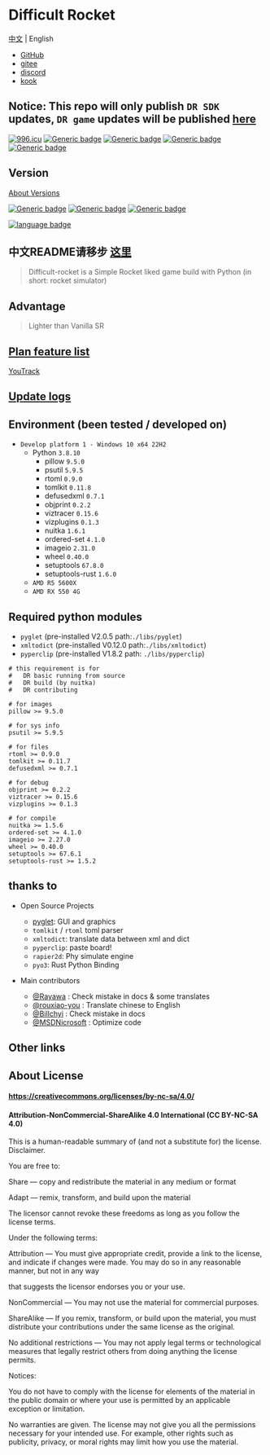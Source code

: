 # Difficult Rocket

[中文](../README.md) | English

- [GitHub](https://github.com/shenjackyuanjie/Difficult-Rocket)
- [gitee](https://gitee.com/shenjackyuanjie/Difficult-Rocket)
- [discord](https://discord.gg/kWzw2JrG6M)
- [kook](https://kook.top/sRPjFG)

## Notice: This repo will only publish `DR SDK` updates, `DR game` updates will be published [here](https://github.com/shenjackyuanjie/DR-game)

<a href="https://996.icu"><img src="https://img.shields.io/badge/link-996.icu-red.svg" alt="996.icu" /></a>
[![Generic badge](https://img.shields.io/badge/SemVer-2.0.0-blue.svg)](https://Semver.org/)
[![Generic badge](https://img.shields.io/badge/Write_with_Python-3.8.10-blue.svg)](https://Python.org)
[![Generic badge](https://img.shields.io/badge/Write_with_Pyglet-2.0.8-blue.svg)](https://pyglet.org)
[![Generic badge](https://img.shields.io/badge/Python-_3.8_|_3.9_|_3.10_|_3.11_-blue.svg)](https://Python.org)

## Version

[About Versions](src/version.md)

[![Generic badge](https://img.shields.io/badge/Release-0.8.4.0-blue.svg)](https://github.com/shenjackyuanjie/Difficult-Rocket/releases)
[![Generic badge](https://img.shields.io/badge/Pre_Release-0.8.4.0-blue.svg)](https://github.com/shenjackyuanjie/Difficult-Rocket/releases)
[![Generic badge](https://img.shields.io/badge/Devloping-0.8.5-blue.svg)](https://github.com/shenjackyuanjie/Difficult-Rocket/releases)

[![language badge](https://stats.deeptrain.net/repo/shenjackyuanjie/Difficult-Rocket?theme=dark)](https://stats.deeptrain.net/repo/shenjackyuanjie/Difficult-Rocket?theme=dark)

## 中文README请移步 [这里](../README.md)

> Difficult-rocket is a Simple Rocket liked game build with Python (in short: rocket simulator)

## Advantage

> Lighter than Vanilla SR

## [Plan feature list](src/plan_features/README.md)

[YouTrack](https://difficult-rocket.youtrack.cloud/projects/8dafd498-59c0-4ce7-9900-d9292e9ed1f0)

## [Update logs](src/change_log/readme.md)

## Environment (been tested / developed on)

- `Develop platform 1 - Windows 10 x64 22H2`
  - Python `3.8.10`
    - pillow `9.5.0`
    - psutil `5.9.5`
    - rtoml `0.9.0`
    - tomlkit `0.11.8`
    - defusedxml `0.7.1`
    - objprint `0.2.2`
    - viztracer `0.15.6`
    - vizplugins `0.1.3`
    - nuitka `1.6.1`
    - ordered-set `4.1.0`
    - imageio `2.31.0`
    - wheel `0.40.0`
    - setuptools `67.8.0`
    - setuptools-rust `1.6.0`
  - `AMD R5 5600X`
  - `AMD RX 550 4G`

## Required python modules

- `pyglet` (pre-installed V2.0.5 path:`./libs/pyglet`)
- `xmltodict` (pre-installed V0.12.0 path:`./libs/xmltodict`)
- `pyperclip` (pre-installed V1.8.2 path: `./libs/pyperclip`)

```text
# this requirement is for
#   DR basic running from source
#   DR build (by nuitka)
#   DR contributing

# for images
pillow >= 9.5.0

# for sys info
psutil >= 5.9.5

# for files
rtoml >= 0.9.0
tomlkit >= 0.11.7
defusedxml >= 0.7.1

# for debug
objprint >= 0.2.2
viztracer >= 0.15.6
vizplugins >= 0.1.3

# for compile
nuitka >= 1.5.6
ordered-set >= 4.1.0
imageio >= 2.27.0
wheel >= 0.40.0
setuptools >= 67.6.1
setuptools-rust >= 1.5.2
```

## thanks to

- Open Source Projects
  - [pyglet](https://github.com/pyglet/pyglet): GUI and graphics
  - `tomlkit` / `rtoml` toml parser
  - `xmltodict`: translate data between xml and dict
  - `pyperclip`: paste board!
  - `rapier2d`: Phy simulate engine
  - `pyo3`: Rust Python Binding

- Main contributors
  - [@Rayawa](https://github.com/Rayawa) : Check mistake in docs & some translates
  - [@rouxiao-you](https://github.com/ruoxiao-you) : Translate chinese to English
  - [@Billchyi](https://github.com/Billchyi) : Check mistake in docs
  - [@MSDNicrosoft](https://github.com/MSDNicrosoft) : Optimize code

## Other links

## About License

#### https://creativecommons.org/licenses/by-nc-sa/4.0/

#### Attribution-NonCommercial-ShareAlike 4.0 International (CC BY-NC-SA 4.0)

This is a human-readable summary of (and not a substitute for) the license. Disclaimer.

You are free to:

Share — copy and redistribute the material in any medium or format

Adapt — remix, transform, and build upon the material

The licensor cannot revoke these freedoms as long as you follow the license terms.

Under the following terms:

Attribution — You must give appropriate credit, provide a link to the license, and indicate if changes were made. You
may do so in any reasonable manner, but not in any way

that suggests the licensor endorses you or your use.

NonCommercial — You may not use the material for commercial purposes.

ShareAlike — If you remix, transform, or build upon the material, you must distribute your contributions under the same
license as the original.

No additional restrictions — You may not apply legal terms or technological measures that legally restrict others from
doing anything the license permits.

Notices:

You do not have to comply with the license for elements of the material in the public domain or where your use is
permitted by an applicable exception or limitation.

No warranties are given. The license may not give you all the permissions necessary for your intended use. For example,
other rights such as publicity, privacy, or moral rights may limit how you use the material.
